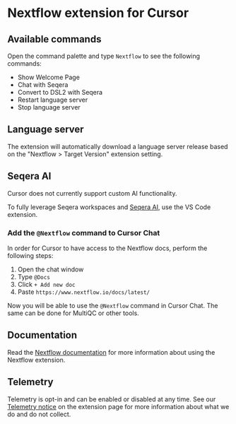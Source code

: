 # Nextflow extension for Cursor

## Available commands

Open the command palette and type `Nextflow` to see the following commands:

- Show Welcome Page
- Chat with Seqera
- Convert to DSL2 with Seqera
- Restart language server
- Stop language server

## Language server

The extension will automatically download a language server release based on the "Nextflow > Target Version" extension setting.

## Seqera AI

Cursor does not currently support custom AI functionality.

To fully leverage Seqera workspaces and [Seqera AI](https://ai.seqera.io/), use the VS Code extension.

### Add the `@Nextflow` command to Cursor Chat

In order for Cursor to have access to the Nextflow docs, perform the following steps:

1. Open the chat window
2. Type `@Docs`
3. Click `+ Add new doc`
4. Paste `https://www.nextflow.io/docs/latest/`

Now you will be able to use the `@Nextflow` command in Cursor Chat. The same can be done for MultiQC or other tools.

## Documentation

Read the [Nextflow documentation](https://nextflow.io/docs/latest/vscode.html) for more information about using the Nextflow extension.

## Telemetry

Telemetry is opt-in and can be enabled or disabled at any time. See our [Telemetry notice](vscode:extension/nextflow.nextflow) on the extension page for more information about what we do and do not collect.
